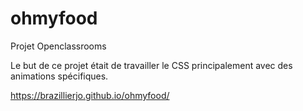 # ohmyfood

Projet Openclassrooms

Le but de ce projet était de travailler le CSS principalement avec des animations spécifiques.

https://brazillierjo.github.io/ohmyfood/
